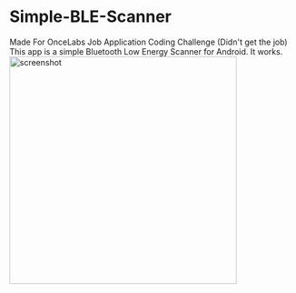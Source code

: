 # Simple-BLE-Scanner
Made For OnceLabs Job Application Coding Challenge (Didn't get the job)  
This app is a simple Bluetooth Low Energy Scanner for Android. It works.  
<img src="https://user-images.githubusercontent.com/17979117/128139608-d6a5f3cd-9737-430e-9afb-6c16f625f3a5.jpg" alt="screenshot" width="400"/>
